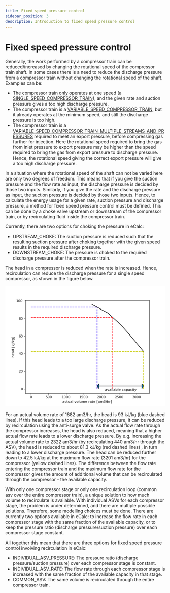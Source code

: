 ```yaml
---
title: Fixed speed pressure control
sidebar_position: 3
description: Introduction to fixed speed pressure control
---
```


# Fixed speed pressure control

Generally, the work performed by a compressor train can be reduced/increased by changing the rotational speed
of the compressor train shaft. In some cases there is a need to reduce the discharge pressure from a compressor
train without changing the rotational speed of the shaft. Examples can be:

- The compressor train only operates at one speed (a [SINGLE_SPEED_COMPRESSOR_TRAIN](../compressor_models_types/single_speed_compressor_train_model.md)),
  and the given rate and suction pressure gives a too high discharge pressure.
- The compressor train is a [VARIABLE_SPEED_COMPRESSOR_TRAIN](../compressor_models_types/variable_speed_compressor_train_model.md),
  but it already operates at the minimum speed, and still the discharge pressure is too high.
- The compressor train is a [VARIABLE_SPEED_COMPRESSOR_TRAIN_MULTIPLE_STREAMS_AND_PRESSURES](../compressor_models_types/variable_speed_compressor_train_model_with_multiple_streams_and_pressures.md) 
  required to meet an export pressure, before compressing gas further for injection. Here the
  rotational speed required to bring the gas from inlet pressure to export pressure may be higher than the speed
  required to bring the gas from export pressure to discharge pressure. Hence, the rotational speed giving 
  the correct export pressure will give a too high discharge pressure.  

In a situation where the rotational speed of the shaft can not be varied here are only two degrees of freedom. 
This means that if you give the suction pressure and the flow rate as input, the discharge pressure is decided by those 
two inputs. Similarly, if you give the rate and the discharge pressure as input, the suction pressure is decided by 
those two inputs. Hence, to calculate the energy usage for a given rate, suction pressure and discharge pressure, a
method for fixed speed pressure control must be defined. This can be done by a choke valve upstream or downstream 
of the compressor train, or by recirculating fluid inside the compressor train. 

Currently, there are two options for choking the pressure in eCalc:

- UPSTREAM_CHOKE: The suction pressure is reduced such that the resulting suction pressure after choking together 
  with the given speed results in the required discharge pressure.
- DOWNSTREAM_CHOKE: The pressure is choked to the required discharge pressure after the compressor train.

The head in a compressor is reduced when the rate is increased. Hence, recirculation can reduce the 
discharge pressure for a single speed compressor, as shown in the figure below.

![](make_recirculation_pressure_control_plot.png)

For an actual volume rate of 1882 am3/hr, the head is
93 kJ/kg (blue dashed lines). If this head leads to a too large discharge pressure, it can be reduced by recirculation
using the anti-surge valve. As the actual flow rate through the compressor increases, the head is also reduced,
meaning that a higher actual flow rate leads to a lower discharge pressure. By e.g. increasing the actual volume rate
to 2322 am3/hr (by recirculating 440 am3/hr through the ASV), the head is reduced to about 81.3 kJ/kg (red dashed lines)
, in turn leading to a lower discharge pressure. The head can be reduced further down to 42.5 kJ/kg at the maximum flow
rate (3201 am3/hr) for the compressor (yellow dashed lines). The difference between the flow rate entering the
compressor train and the maximum flow rate for the compressor gives the amount of additional volume that can be
recirculated through the compressor - the available capacity.

With only one compressor stage or only one recirculation loop (common asv over the entire compressor train), 
a unique solution to how much volume to recirculate is available. With individual ASVs for each compressor stage, 
the problem is under determined, and there are multiple possible solutions. Therefore, some modelling choices must 
be done. There are currently two options available in eCalc: to increase the flow rate in each compressor stage 
with the same fraction of the available capacity, or to keep the pressure ratio (discharge pressure/suction pressure) 
over each compressor stage constant.

All together this mean that there are three options for fixed speed pressure control involving 
recirculation in eCalc: 

- INDIVIDUAL_ASV_PRESSURE: The pressure ratio (discharge pressure/suction pressure) over each compressor stage is constant.
- INDIVIDUAL_ASV_RATE: The flow rate through each compressor stage is increased with the same fraction of the available capacity in that stage.
- COMMON_ASV: The same volume is recirculated through the entire compressor train.
